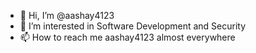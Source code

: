 - 👋 Hi, I’m @aashay4123
- 👀 I’m interested in Software Development and Security
- 📫 How to reach me aashay4123 almost everywhere
